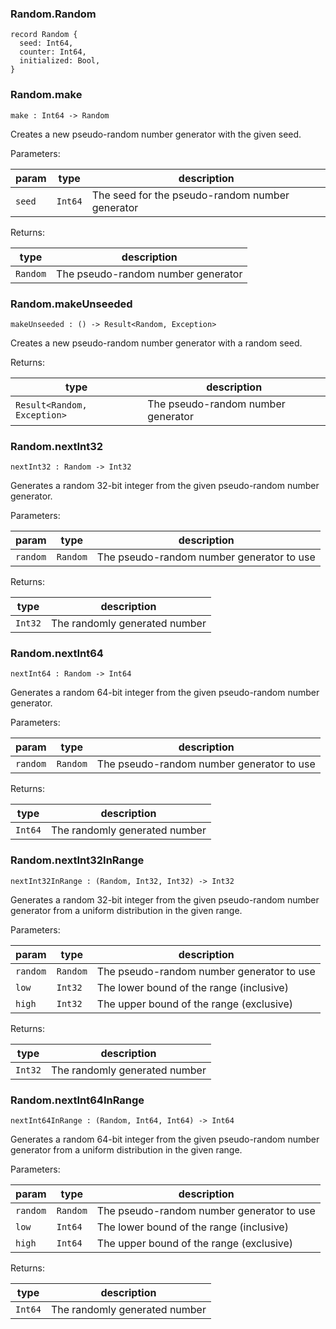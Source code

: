 ### Random.**Random**

```grain
record Random {
  seed: Int64,
  counter: Int64,
  initialized: Bool,
}
```

### Random.**make**

```grain
make : Int64 -> Random
```

Creates a new pseudo-random number generator with the given seed.

Parameters:

|param|type|description|
|-----|----|-----------|
|`seed`|`Int64`|The seed for the pseudo-random number generator|

Returns:

|type|description|
|----|-----------|
|`Random`|The pseudo-random number generator|

### Random.**makeUnseeded**

```grain
makeUnseeded : () -> Result<Random, Exception>
```

Creates a new pseudo-random number generator with a random seed.

Returns:

|type|description|
|----|-----------|
|`Result<Random, Exception>`|The pseudo-random number generator|

### Random.**nextInt32**

```grain
nextInt32 : Random -> Int32
```

Generates a random 32-bit integer from the given pseudo-random number generator.

Parameters:

|param|type|description|
|-----|----|-----------|
|`random`|`Random`|The pseudo-random number generator to use|

Returns:

|type|description|
|----|-----------|
|`Int32`|The randomly generated number|

### Random.**nextInt64**

```grain
nextInt64 : Random -> Int64
```

Generates a random 64-bit integer from the given pseudo-random number generator.

Parameters:

|param|type|description|
|-----|----|-----------|
|`random`|`Random`|The pseudo-random number generator to use|

Returns:

|type|description|
|----|-----------|
|`Int64`|The randomly generated number|

### Random.**nextInt32InRange**

```grain
nextInt32InRange : (Random, Int32, Int32) -> Int32
```

Generates a random 32-bit integer from the given pseudo-random number generator
from a uniform distribution in the given range.

Parameters:

|param|type|description|
|-----|----|-----------|
|`random`|`Random`|The pseudo-random number generator to use|
|`low`|`Int32`|The lower bound of the range (inclusive)|
|`high`|`Int32`|The upper bound of the range (exclusive)|

Returns:

|type|description|
|----|-----------|
|`Int32`|The randomly generated number|

### Random.**nextInt64InRange**

```grain
nextInt64InRange : (Random, Int64, Int64) -> Int64
```

Generates a random 64-bit integer from the given pseudo-random number generator
from a uniform distribution in the given range.

Parameters:

|param|type|description|
|-----|----|-----------|
|`random`|`Random`|The pseudo-random number generator to use|
|`low`|`Int64`|The lower bound of the range (inclusive)|
|`high`|`Int64`|The upper bound of the range (exclusive)|

Returns:

|type|description|
|----|-----------|
|`Int64`|The randomly generated number|

